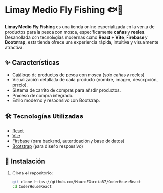 # Limay Medio Fly Fishing 🐟🎣

**Limay Medio Fly Fishing** es una tienda online especializada en la venta de productos para la pesca con mosca, específicamente **cañas** y **reeles**. Desarrollada con tecnologías modernas como **React + Vite**, **Firebase** y **Bootstrap**, esta tienda ofrece una experiencia rápida, intuitiva y visualmente atractiva.

## ✨ Características

- Catálogo de productos de pesca con mosca (solo cañas y reeles).
- Visualización detallada de cada producto (nombre, imagen, descripción, precio).
- Sistema de carrito de compras para añadir productos.
- Proceso de compra integrado.
- Estilo moderno y responsivo con Bootstrap.

## 🛠️ Tecnologías Utilizadas

- [React](https://reactjs.org/)
- [Vite](https://vitejs.dev/)
- [Firebase](https://firebase.google.com/) (para backend, autenticación y base de datos)
- [Bootstrap](https://getbootstrap.com/) (para diseño responsivo)

## 🚀 Instalación

1. Clona el repositorio:
   ```bash
   git clone https://github.com/MauroFGarcia87/CoderHouseReact
   cd CoderHouseReact
